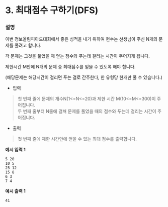 # 3. 최대점수 구하기(DFS)
   ### 설명

이번 정보올림피아드대회에서 좋은 성적을 내기 위하여 현수는 선생님이 주신 N개의 문제를 풀려고 합니다.

각 문제는 그것을 풀었을 때 얻는 점수와 푸는데 걸리는 시간이 주어지게 됩니다.

제한시간 M안에 N개의 문제 중 최대점수를 얻을 수 있도록 해야 합니다.

(해당문제는 해당시간이 걸리면 푸는 걸로 간주한다, 한 유형당 한개만 풀 수 있습니다.)


- 입력
> 첫 번째 줄에 문제의 개수N(1<=N<=20)과 제한 시간 M(10<=M<=300)이 주어집니다.   
> 두 번째 줄부터 N줄에 걸쳐 문제를 풀었을 때의 점수와 푸는데 걸리는 시간이 주어집니다.


- 출력
> 첫 번째 줄에 제한 시간안에 얻을 수 있는 최대 점수를 출력합니다.


**예시 입력 1**

    5 20
    10 5
    25 12
    15 8
    6 3
    7 4
**예시 출력 1**

    41